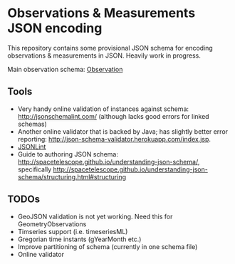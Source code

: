 # Observations & Measurements JSON encoding

This repository contains some provisional JSON schema for encoding observations & measurements in JSON. Heavily work in progress. 

Main observation schema: [Observation](https://stash.csiro.au/projects/WML/repos/om-json/browse/Observation.json)

## Tools

  * Very handy online validation of instances against schema: http://jsonschemalint.com/ (although lacks good errors for linked schemas)
  * Another online validator that is backed by Java; has slightly better error reporting: http://json-schema-validator.herokuapp.com/index.jsp. 
  * [JSONLint](http://jsonlint.com)
  * Guide to authoring JSON schema: http://spacetelescope.github.io/understanding-json-schema/, specifically http://spacetelescope.github.io/understanding-json-schema/structuring.html#structuring

## TODOs

  * GeoJSON validation is not yet working. Need this for GeometryObservations
  * Timseries support (i.e. timeseriesML)
  * Gregorian time instants (gYearMonth etc.)
  * Improve partitioning of schema (currently in one schema file)
  * Online validator 
